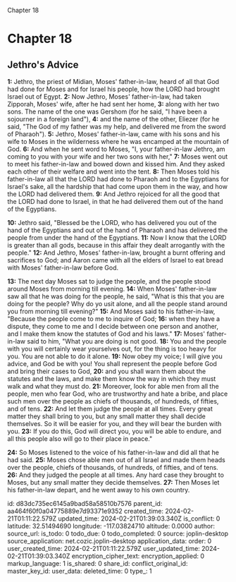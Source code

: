 Chapter 18

# Chapter 18

## Jethro's Advice

**1:** Jethro, the priest of Midian, Moses' father-in-law, heard of all that God had done for Moses and for Israel his people, how the LORD had brought Israel out of Egypt.
**2:** Now Jethro, Moses' father-in-law, had taken Zipporah, Moses' wife, after he had sent her home,
**3:** along with her two sons. The name of the one was Gershom (for he said, "I have been a sojourner in a foreign land"),
**4:** and the name of the other, Eliezer (for he said, "The God of my father was my help, and delivered me from the sword of Pharaoh").
**5:** Jethro, Moses' father-in-law, came with his sons and his wife to Moses in the wilderness where he was encamped at the mountain of God.
**6:** And when he sent word to Moses, "I, your father-in-law Jethro, am coming to you with your wife and her two sons with her,"
**7:** Moses went out to meet his father-in-law and bowed down and kissed him. And they asked each other of their welfare and went into the tent.
**8:** Then Moses told his father-in-law all that the LORD had done to Pharaoh and to the Egyptians for Israel's sake, all the hardship that had come upon them in the way, and how the LORD had delivered them.
**9:** And Jethro rejoiced for all the good that the LORD had done to Israel, in that he had delivered them out of the hand of the Egyptians.

**10:** Jethro said, "Blessed be the LORD, who has delivered you out of the hand of the Egyptians and out of the hand of Pharaoh and has delivered the people from under the hand of the Egyptians.
**11:** Now I know that the LORD is greater than all gods, because in this affair they dealt arrogantly with the people."
**12:** And Jethro, Moses' father-in-law, brought a burnt offering and sacrifices to God; and Aaron came with all the elders of Israel to eat bread with Moses' father-in-law before God.

**13:** The next day Moses sat to judge the people, and the people stood around Moses from morning till evening.
**14:** When Moses' father-in-law saw all that he was doing for the people, he said, "What is this that you are doing for the people? Why do yo usit alone, and all the people stand around you from morning till evening?"
**15:** And Moses said to his father-in-law, "Because the people come to me to inquire of God;
**16:** when they have a dispute, they come to me and I decide between one person and another, and I make them know the statutes of God and his laws."
**17:** Moses' father-in-law said to him, "What you are doing is not good.
**18:** You and the people with you will certainly wear yourselves out, for the thing is too heavy for you. You are not able to do it alone.
**19:** Now obey my voice; I will give you advice, and God be with you! You shall represent the people before God and bring their cases to God,
**20:** and you shall warn them about the statutes and the laws, and make them know the way in which they must walk and what they must do.
**21:** Moreover, look for able men from all the people, men who fear God, who are trustworthy and hate a bribe, and place such men over the people as chiefs of thousands, of hundreds, of fifties, and of tens.
**22:** And let them judge the people at all times. Every great matter they shall bring to you, but any small matter they shall decide themselves. So it will be easier for you, and they will bear the burden with you.
**23:** If you do this, God will direct you, you will be able to endure, and all this people also will go to their place in peace."

**24:** So Moses listened to the voice of his father-in-law and did all that he had said.
**25:** Moses chose able men out of all Israel and made them heads over the people, chiefs of thousands, of hundreds, of fifties, and of tens.
**26:** And they judged the people at all times. Any hard case they brought to Moses, but any small matter they decide themselves.
**27:** Then Moses let his father-in-law depart, and he went away to his own country.


id: d83dc735ec6145a9bad58a58510b7576
parent_id: aa464f60f0a04775889e7d93371e9352
created_time: 2024-02-21T01:11:22.579Z
updated_time: 2024-02-21T01:39:03.340Z
is_conflict: 0
latitude: 32.51494690
longitude: -117.03824710
altitude: 0.0000
author: 
source_url: 
is_todo: 0
todo_due: 0
todo_completed: 0
source: joplin-desktop
source_application: net.cozic.joplin-desktop
application_data: 
order: 0
user_created_time: 2024-02-21T01:11:22.579Z
user_updated_time: 2024-02-21T01:39:03.340Z
encryption_cipher_text: 
encryption_applied: 0
markup_language: 1
is_shared: 0
share_id: 
conflict_original_id: 
master_key_id: 
user_data: 
deleted_time: 0
type_: 1